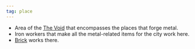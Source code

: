 ```yaml
---
tag: place
---
```


* Area of the [The Void](The_Void) that encompasses the places that forge metal.
* Iron workers that make all the metal-related items for the city work here.
* [Brick](brick) works there.

